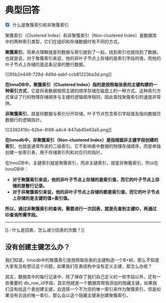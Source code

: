 # 典型回答

- [x] 什么是聚簇索引和非聚簇索引

聚簇索引（Clustered Index）和非聚簇索引（Non-clustered Index）是数据库中的两种索引类型，它们在组织和存储数据时有不同的方式。



**聚簇索引**，简单点理解就是将数据与索引放到了一起，找到索引也就找到了数据。也就是说，对于聚簇索引来说，他的非叶子节点上存储的是索引字段的值，而他的叶子节点上存储的是这条记录的整行数据。



![[95b2e449-728d-4d9d-aabf-ccb81223ba3d.png]]



**在InnoDB中，聚簇索引（Clustered Index）指的是按照每张表的主键构建的一种索引方式**，它是将表数据按照主键的顺序存储在磁盘上的一种方式。这种索引方式保证了行的物理存储顺序与主键的逻辑顺序相同，因此查找聚簇索引的速度非常快。



**非聚簇索引**，就是将数据与索引分开存储，叶子节点包含索引字段值及指向数据页数据行的逻辑指针。



![[3382419c-62be-4f48-a4c4-847ab45e63a5.png]]



**在Innodb中，非聚簇索引（Non-clustered Index）是指根据非主键字段创建的索引**，也就是通常所说的二级索引。它不影响表中数据的物理存储顺序，而是单独创建一张索引表，用于存储索引列和对应行的指针。



在InnoDB中，主键索引就是聚簇索引，而非主键索引，就是非聚簇索引，所以在InnoDB中：

+ **对于聚簇索引来说，他的非叶子节点上存储的是索引值，而它的叶子节点上存储的是整行记录。**
+ **对于非聚簇索引来说，他的非叶子节点上存储的都是索引值，而它的叶子节点上存储的是主键的值+索引值。**



**所以，通过非聚簇索引的查询，需要进行一次回表，就是先查到主键ID，再通过ID查询所需字段。**

****

[[✅什么是回表，怎么减少回表的次数？]]



## 没有创建主键怎么办？


我们知道，Innodb中的聚簇索引是按照每张表的主键构造一个B+树，那么不知道大家有没有想过这个问题，如果我们在表结构中没有定义主键，那怎么办呢？



其实，数据库中的每行记录中，除了保存了我们自己定义的一些字段以外，还有一些重要的 db_row_id字段，其实他就是一个数据库帮我添加的隐藏主键，如果我们没有给这个表创建主键，会选择一个不为空的唯一索引来作为聚簇索引，但是如果没有合适的唯一索引，那么会以这个隐藏主键来创建聚簇索引。 











